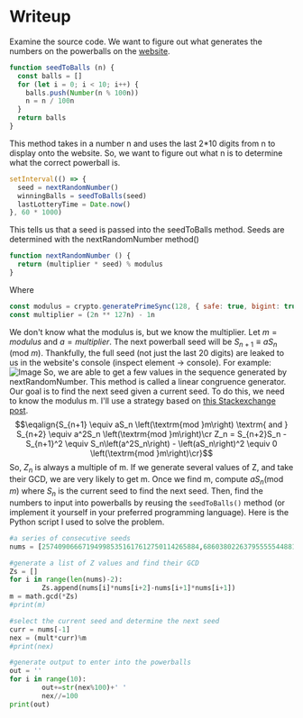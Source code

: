 # Writeup
Examine the source code. We want to figure out what generates the numbers on the powerballs on the [website](https://powerball.chall.pwnoh.io/).
```js
function seedToBalls (n) {
  const balls = []
  for (let i = 0; i < 10; i++) {
    balls.push(Number(n % 100n))
    n = n / 100n
  }
  return balls
}
```
This method takes in a number n and uses the last 2*10 digits from n to display onto the website. So, we want to figure out what n is to determine what the correct powerball is.
```js
setInterval(() => {
  seed = nextRandomNumber()
  winningBalls = seedToBalls(seed)
  lastLotteryTime = Date.now()
}, 60 * 1000)
```
This tells us that a seed is passed into the seedToBalls method. Seeds are determined with the nextRandomNumber method()
```js
function nextRandomNumber () {
  return (multiplier * seed) % modulus
}
```
Where
```js
const modulus = crypto.generatePrimeSync(128, { safe: true, bigint: true })
const multiplier = (2n ** 127n) - 1n
```
We don't know what the modulus is, but we know the multiplier. Let $m = modulus$ and $a = multiplier$. The next powerball seed will be $S_{n+1} ≡ aS_{n} \, \left(\textrm{mod }m\right)$. Thankfully, the full seed (not just the last 20 digits) are leaked to us in the website's console (inspect element → console). For example:
![Image](https://user-images.githubusercontent.com/42781218/200150250-1e8da4bb-351e-46c0-8ea0-f78641045293.png)
So, we are able to get a few values in the sequence generated by nextRandomNumber. This method is called a linear congruence generator. Our goal is to find the next seed given a current seed. To do this, we need to know the modulus m. I'll use a strategy based on [this Stackexchange post](https://imgur.com/a/RrxEU). 
$$\eqalign{S_{n+1} \equiv aS_n \left(\textrm{mod }m\right) \textrm{ and } S_{n+2} \equiv a^2S_n \left(\textrm{mod }m\right)\cr Z_n = S_{n+2}S_n - S_{n+1}^2 \equiv S_n\left(a^2S_n\right) - \left(aS_n\right)^2 \equiv 0 \left(\textrm{mod }m\right)\cr}$$
So, $Z_n$ is always a multiple of m. If we generate several values of Z, and take their GCD, we are very likely to get m. Once we find m, compute $aS_n \left(\textrm{mod }m\right)$ where $S_n$ is the current seed to find the next seed. Then, find the numbers to input into powerballs by reusing the `seedToBalls()` method (or implement it yourself in your preferred programming language). Here is the Python script I used to solve the problem.
```py
#a series of consecutive seeds
nums = [257409066671949985351617612750114265884,68603802263795555544881332070057637953,173661655731435739553611354559065411297,9386921835783678611693775477561382788]

#generate a list of Z values and find their GCD
Zs = []
for i in range(len(nums)-2):
        Zs.append(nums[i]*nums[i+2]-nums[i+1]*nums[i+1])
m = math.gcd(*Zs)
#print(m)

#select the current seed and determine the next seed
curr = nums[-1]
nex = (mult*curr)%m
#print(nex)

#generate output to enter into the powerballs
out = ''
for i in range(10):
        out+=str(nex%100)+' '
        nex//=100
print(out)
```
